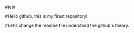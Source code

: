 #test

#Hello github, this is my firest repository!

#Let's change the readme file understand the github's theory.
